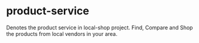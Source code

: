 # product-service
Denotes the product service in local-shop project. Find, Compare and Shop the products from local vendors in your area. 
